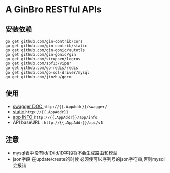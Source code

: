 # A GinBro RESTful APIs

## 安装依赖
	go get github.com/gin-contrib/cors
	go get github.com/gin-contrib/static
	go get github.com/gin-gonic/autotls
	go get github.com/gin-gonic/gin
	go get github.com/sirupsen/logrus
	go get github.com/spf13/viper
    go get github.com/go-redis/redis
    go get github.com/go-sql-driver/mysql
    go get github.com/jinzhu/gorm
    
## 使用
- [swagger DOC ](http://{{.AppAddr}}/swagger/)`http://{{.AppAddr}}/swagger/`
- [static ](http://{{.AppAddr}})`http://{{.AppAddr}}`
- [app INFO ](http://1{{.AppAddr}}/app/info)`http://{{.AppAddr}}/app/info`
- API baseURL : `http://{{.AppAddr}}/api/v1`

## 注意
- mysql表中没有id/ID/Id/iD字段将不会生成路由和模型
- json字段 在update/create的时候 必须使可以序列号的json字符串,否则mysql会报错
